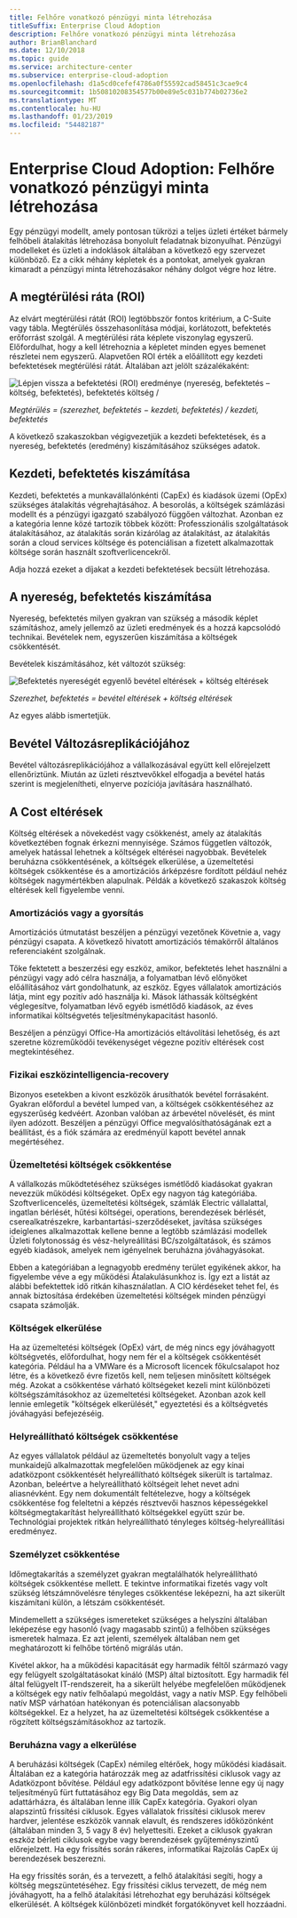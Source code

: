 ```yaml
---
title: Felhőre vonatkozó pénzügyi minta létrehozása
titleSuffix: Enterprise Cloud Adoption
description: Felhőre vonatkozó pénzügyi minta létrehozása
author: BrianBlanchard
ms.date: 12/10/2018
ms.topic: guide
ms.service: architecture-center
ms.subservice: enterprise-cloud-adoption
ms.openlocfilehash: d1a5cd0cefef4786a0f55592cad58451c3cae9c4
ms.sourcegitcommit: 1b50810208354577b00e89e5c031b774b02736e2
ms.translationtype: MT
ms.contentlocale: hu-HU
ms.lasthandoff: 01/23/2019
ms.locfileid: "54482187"
---
```

# <a name="enterprise-cloud-adoption-how-to-create-a-financial-model-for-cloud-transformation"></a>Enterprise Cloud Adoption: Felhőre vonatkozó pénzügyi minta létrehozása

Egy pénzügyi modellt, amely pontosan tükrözi a teljes üzleti értéket bármely felhőbeli átalakítás létrehozása bonyolult feladatnak bizonyulhat. Pénzügyi modelleket és üzleti a indoklások általában a következő egy szervezet különböző. Ez a cikk néhány képletek és a pontokat, amelyek gyakran kimaradt a pénzügyi minta létrehozásakor néhány dolgot végre hoz létre.

## <a name="return-on-investment-roi"></a>A megtérülési ráta (ROI)

Az elvárt megtérülési rátát (ROI) legtöbbször fontos kritérium, a C-Suite vagy tábla. Megtérülés összehasonlítása módjai, korlátozott, befektetés erőforrást szolgál. A megtérülési ráta képlete viszonylag egyszerű. Előfordulhat, hogy a kell létrehoznia a képletet minden egyes bemenet részletei nem egyszerű. Alapvetően ROI érték a előállított egy kezdeti befektetések megtérülési rátát. Általában azt jelölt százalékaként:

![Lépjen vissza a befektetési (ROI) eredménye (nyereség, befektetés – költség, befektetés), befektetés költség /](../_images/formula-roi.png)

<!-- markdownlint-disable MD036 -->
*Megtérülés = (szerezhet, befektetés &minus; kezdeti, befektetés) / kezdeti, befektetés*
<!-- markdownlint-enable MD036 -->

A következő szakaszokban végigvezetjük a kezdeti befektetések, és a nyereség, befektetés (eredmény) kiszámításához szükséges adatok.

## <a name="calculating-initial-investment"></a>Kezdeti, befektetés kiszámítása

Kezdeti, befektetés a munkavállalónkénti (CapEx) és kiadások üzemi (OpEx) szükséges átalakítás végrehajtásához. A besorolás, a költségek számlázási modellt és a pénzügyi igazgató szabályozó függően változhat. Azonban ez a kategória lenne közé tartozik többek között: Professzionális szolgáltatások átalakításához, az átalakítás során kizárólag az átalakítást, az átalakítás során a cloud services költsége és potenciálisan a fizetett alkalmazottak költsége során használt szoftverlicencekről.

Adja hozzá ezeket a díjakat a kezdeti befektetések becsült létrehozása.

## <a name="calculating-the-gain-from-investment"></a>A nyereség, befektetés kiszámítása

Nyereség, befektetés milyen gyakran van szükség a második képlet számításhoz, amely jellemző az üzleti eredmények és a hozzá kapcsolódó technikai. Bevételek nem, egyszerűen kiszámítása a költségek csökkentését.

Bevételek kiszámításához, két változót szükség:

![Befektetés nyereségét egyenlő bevétel eltérések + költség eltérések](../_images/formula-gain-from-investment.png)

<!-- markdownlint-disable MD036 -->
*Szerezhet, befektetés = bevétel eltérések + költség eltérések*
<!-- markdownlint-enable MD036 -->

Az egyes alább ismertetjük.

## <a name="revenue-delta"></a>Bevétel Változásreplikációjához

Bevétel változásreplikációjához a vállalkozásával együtt kell előrejelzett ellenőriztünk. Miután az üzleti résztvevőkkel elfogadja a bevétel hatás szerint is megjelenítheti, elnyerve pozíciója javítására használható.

## <a name="cost-deltas"></a>A Cost eltérések

Költség eltérések a növekedést vagy csökkenést, amely az átalakítás következtében fognak érkezni mennyisége. Számos független változók, amelyek hatással lehetnek a költségek eltérései nagyobbak. Bevételek beruházna csökkentésének, a költségek elkerülése, a üzemeltetési költségek csökkentése és a amortizációs árképzésre fordított például nehéz költségek nagymértékben alapulnak. Példák a következő szakaszok költség eltérések kell figyelembe venni.

### <a name="depreciation-reductions-or-acceleration"></a>Amortizációs vagy a gyorsítás

Amortizációs útmutatást beszéljen a pénzügyi vezetőnek Követnie a, vagy pénzügyi csapata. A következő hivatott amortizációs témakörről általános referenciaként szolgálnak.

Tőke fektetett a beszerzési egy eszköz, amikor, befektetés lehet használni a pénzügyi vagy adó célra használja, a folyamatban lévő előnyöket előállításához várt gondolhatunk, az eszköz. Egyes vállalatok amortizációs látja, mint egy pozitív adó használja ki. Mások láthassák költségként véglegesítve, folyamatban lévő egyéb ismétlődő kiadások, az éves informatikai költségvetés teljesítménykapacitást hasonló.

Beszéljen a pénzügyi Office-Ha amortizációs eltávolítási lehetőség, és azt szeretne közreműködői tevékenységet végezne pozitív eltérések cost megtekintéséhez.

### <a name="physical-asset-recovery"></a>Fizikai eszközintelligencia-recovery

Bizonyos esetekben a kivont eszközök árusíthatók bevétel forrásaként. Gyakran előfordul a bevétel lumped van, a költségek csökkentéséhez az egyszerűség kedvéért. Azonban valóban az árbevétel növelését, és mint ilyen adózott. Beszéljen a pénzügyi Office megvalósíthatóságának ezt a beállítást, és a fiók számára az eredményül kapott bevétel annak megértéséhez.

### <a name="operational-cost-reductions"></a>Üzemeltetési költségek csökkentése

A vállalkozás működtetéséhez szükséges ismétlődő kiadásokat gyakran nevezzük működési költségeket. OpEx egy nagyon tág kategóriába. Szoftverlicencelés, üzemeltetési költségek, számlák Electric vállalattal, ingatlan bérlését, hűtési költségei, operations, berendezések bérlését, cserealkatrészekre, karbantartási-szerződéseket, javítása szükséges ideiglenes alkalmazottak kellene benne a legtöbb számlázási modellek Üzleti folytonosság és vész-helyreállítási BC/szolgáltatások, és számos egyéb kiadások, amelyek nem igényelnek beruházna jóváhagyásokat.

Ebben a kategóriában a legnagyobb eredmény terület egyikének akkor, ha figyelembe véve a egy működési Átalakulásunkhoz is. Így ezt a listát az alábbi befektettek idő ritkán kihasználatlan. A CIO kérdéseket tehet fel, és annak biztosítása érdekében üzemeltetési költségek minden pénzügyi csapata számolják.

### <a name="cost-avoidance"></a>Költségek elkerülése

Ha az üzemeltetési költségek (OpEx) várt, de még nincs egy jóváhagyott költségvetés, előfordulhat, hogy nem fér el a költségek csökkentését kategória. Például ha a VMWare és a Microsoft licencek főkulcsalapot hoz létre, és a következő évre fizetős kell, nem teljesen minősített költségek még. Azokat a csökkentése várható költségeket kezeli mint különbözeti költségszámításokhoz az üzemeltetési költségeket. Azonban azok kell lennie emlegetik "költségek elkerülését," egyeztetési és a költségvetés jóváhagyási befejezéséig.

### <a name="soft-cost-reductions"></a>Helyreállítható költségek csökkentése

Az egyes vállalatok például az üzemeltetés bonyolult vagy a teljes munkaidejű alkalmazottak megfelelően működjenek az egy kínai adatközpont csökkentését helyreállítható költségek sikerült is tartalmaz. Azonban, beleértve a helyreállítható költségeit lehet nevet adni aliasnévként. Egy nem dokumentált feltételezve, hogy a költségek csökkentése fog feleltetni a képzés résztvevői hasznos képességekkel költségmegtakarítást helyreállítható költségekkel együtt szúr be. Technológiai projektek ritkán helyreállítható tényleges költség-helyreállítási eredményez.

### <a name="headcount-reductions"></a>Személyzet csökkentése

Időmegtakarítás a személyzet gyakran megtalálhatók helyreállítható költségek csökkentése mellett. E tekintve informatikai fizetés vagy volt szükség létszámnövelésre tényleges csökkentése leképezni, ha azt sikerült kiszámítani külön, a létszám csökkentését.

Mindemellett a szükséges ismereteket szükséges a helyszíni általában leképezése egy hasonló (vagy magasabb szintű) a felhőben szükséges ismeretek halmaza. Ez azt jelenti, személyek általában nem get meghatározott ki felhőbe történő migrálás után.

Kivétel akkor, ha a működési kapacitását egy harmadik féltől származó vagy egy felügyelt szolgáltatásokat kínáló (MSP) által biztosított. Egy harmadik fél által felügyelt IT-rendszereit, ha a sikerült helyébe megfelelően működjenek a költségek egy natív felhőalapú megoldást, vagy a natív MSP. Egy felhőbeli natív MSP várhatóan hatékonyan és potenciálisan alacsonyabb költségekkel. Ez a helyzet, ha az üzemeltetési költségek csökkentése a rögzített költségszámításokhoz az tartozik.

### <a name="capital-expense-reductions-or-avoidance"></a>Beruházna vagy a elkerülése

A beruházási költségek (CapEx) némileg eltérőek, hogy működési kiadásait. Általában ez a kategória határozzák meg az adatfrissítési ciklusok vagy az Adatközpont bővítése. Például egy adatközpont bővítése lenne egy új nagy teljesítményű fürt futtatásához egy Big Data megoldás, sem az adattárházra, és általában lenne illik CapEx kategória. Gyakori olyan alapszintű frissítési ciklusok. Egyes vállalatok frissítési ciklusok merev hardver, jelentése eszközök vannak elavult, és rendszeres időközönként (általában minden 3, 5 vagy 8 év) helyettesíti. Ezeket a ciklusok gyakran eszköz bérleti ciklusok egybe vagy berendezések gyűjteményszintű előrejelzett. Ha egy frissítés során rákeres, informatikai Rajzolás CapEx új berendezések beszerezni.

Ha egy frissítés során, és a tervezett, a felhő átalakítási segíti, hogy a költség megszüntetéséhez. Egy frissítési ciklus tervezett, de még nem jóváhagyott, ha a felhő átalakítási létrehozhat egy beruházási költségek elkerülését. A költségek különbözeti mindkét forgatókönyvet kell hozzáadni.
